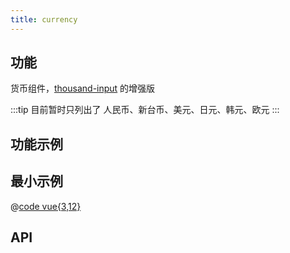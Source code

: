 ```yaml
---
title: currency
---
```


## 功能

货币组件，[thousand-input](./thousand-input.md) 的增强版

:::tip
目前暂时只列出了 人民币、新台币、美元、日元、韩元、欧元
:::

## 功能示例

<Example />

## 最小示例

@[code vue{3,12}](@/components/currency/docs/simple.vue)

## API

<Usage />

<script setup>
import Example from "@/components/currency/docs/example.vue";
import Usage from "@/components/currency/docs/usage.vue";
</script>